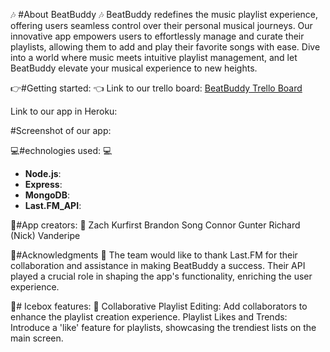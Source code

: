 🎶 #About BeatBuddy 🎶
BeatBuddy redefines the music playlist experience, offering users seamless control over their personal musical journeys. Our innovative app empowers users to effortlessly manage and curate their playlists, allowing them to add and play their favorite songs with ease. Dive into a world where music meets intuitive playlist management, and let BeatBuddy elevate your musical experience to new heights.

👉#Getting started: 👈
Link to our trello board:
[BeatBuddy Trello Board](https://trello.com/b/iV49Zb33/music-playlist-app-project-2)

Link to our app in Heroku:


#Screenshot of our app:



💻#echnologies used: 💻
- **Node.js**: 
- **Express**: 
- **MongoDB**: 
- **Last.FM_API**:

🚀#App creators: 🚀
Zach Kurfirst
Brandon Song
Connor Gunter
Richard (Nick) Vanderipe


🙌#Acknowledgments 🙌
The team would like to thank Last.FM for their collaboration and assistance in making BeatBuddy a success. Their API played a crucial role in shaping the app's functionality, enriching the user experience.

🧊# Icebox features: 🧊
Collaborative Playlist Editing: Add collaborators to enhance the playlist creation experience.
Playlist Likes and Trends: Introduce a 'like' feature for playlists, showcasing the trendiest lists on the main screen. 



